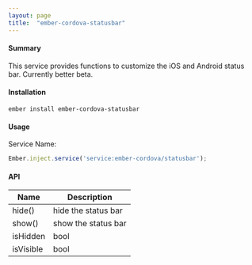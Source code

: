```yaml
---
layout: page
title:  "ember-cordova-statusbar"
---
```


#### Summary

This service provides functions to customize the iOS and Android status bar. Currently better beta.

#### Installation

```
ember install ember-cordova-statusbar
```

#### Usage

Service Name:

```js
Ember.inject.service('service:ember-cordova/statusbar');
```

#### API

| Name  | Description |
|---------|-------------|
|hide()| hide the status bar|
|show()| show the status bar|
|isHidden| bool|
|isVisible| bool|
